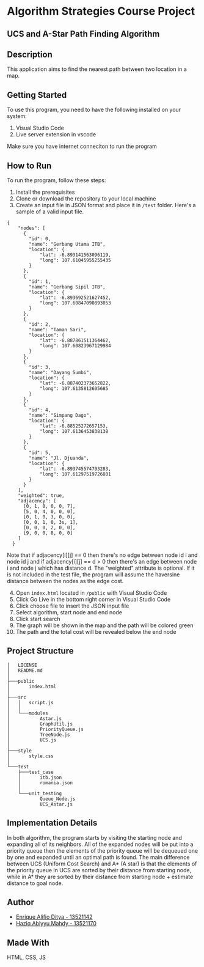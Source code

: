 # Algorithm Strategies Course Project
## UCS and A-Star Path Finding Algorithm

## Description
This application aims to find the nearest path between two location in a map. 

## Getting Started
To use this program, you need to have the following installed on your system:
1. Visual Studio Code
2. Live server extension in vscode

Make sure you have internet conneciton to run the program

## How to Run
To run the program, follow these steps:
1. Install the prerequisites
2. Clone or download the repository to your local machine
3. Create an input file in JSON format and place it in `/test` folder. Here's a sample of a valid input file.
```
{
    "nodes": [
      {
        "id": 0,
        "name": "Gerbang Utama ITB",
        "location": {
            "lat": -6.893141563096119,
            "long": 107.61045955255435
        }
      },
      {
        "id": 1,
        "name": "Gerbang Sipil ITB",
        "location": {
            "lat": -6.893692521627452,
            "long": 107.60847090893053
        }
      },
      {
        "id": 2,
        "name": "Taman Sari",
        "location": {
            "lat": -6.887861511364462,
            "long": 107.60823967129984
        }
      },
      {
        "id": 3,
        "name": "Dayang Sumbi",
        "location": {
            "lat": -6.887402373652822,
            "long": 107.6135812605685
        }
      },
      {
        "id": 4,
        "name": "Simpang Dago",
        "location": {
            "lat": -6.88525272657153,
            "long": 107.6136453838138
        }
      },
      {
        "id": 5,
        "name": "Jl. Djuanda",
        "location": {
            "lat": -6.893745574703283, 
            "long": 107.61297519726801
        }
      }
    ],
    "weighted": true,
    "adjacency": [
      [0, 1, 0, 0, 0, 7],
      [5, 0, 4, 0, 0, 0],
      [0, 1, 0, 3, 0, 0],
      [0, 0, 1, 0, 3s, 1],
      [0, 0, 0, 2, 0, 0],
      [9, 0, 0, 8, 0, 0]
    ]
  }
```
Note that if adjacency[i][j] == 0 then there's no edge between node id i and node id j
and if adjacency[i][j] == d > 0 then there's an edge between node i and node j which has distance d.
The "weighted" attribute is optional. If it is not included in the test file, the program will assume the haversine distance between the nodes as the edge cost.

4. Open `index.html` located in  `/public` with Visual Studio Code
5. Click Go Live in the bottom right corner in Visual Studio Code
6. Click choose file to insert the JSON input file
7. Select algorithm, start node and end node
8. Click start search
9. The graph will be shown in the map and the path will be colored green
10. The path and the total cost will be revealed below the end node

## Project Structure
```
│   LICENSE
│   README.md
│
├───public
│       index.html
│
├───src
│   │   script.js
│   │
│   └───modules
│           Astar.js
│           GraphUtil.js
│           PriorityQueue.js
│           TreeNode.js
│           UCS.js
│
├───style
│       style.css
│
└───test
    ├───test_case
    │       itb.json
    │       romania.json
    │
    └───unit_testing
            Queue_Node.js
            UCS_Astar.js
```

## Implementation Details
In both algorithm, the program starts by visiting the starting node and expanding all of its neighbors.
All of the expanded nodes will be put into a priority queue then the elements of the priority queue will be dequeued one by one and expanded until an optimal path is found. The main difference between UCS (Uniform Cost Search) and A* (A star) is that the elements of the priority queue in UCS are sorted by their distance from starting node, while in A* they are sorted by their distance from starting node + estimate distance to goal node.

## Author
- [Enrique Alifio Ditya - 13521142](https://github.com/AlifioDitya) 
- [Haziq Abiyyu Mahdy - 13521170](https://github.com/haziqam) 

## Made With
HTML, CSS, JS